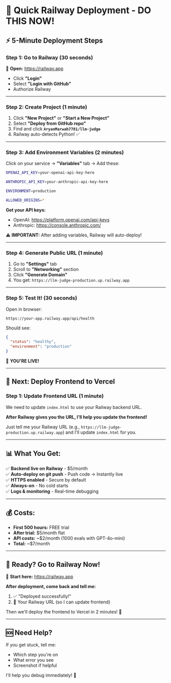# 🚂 Quick Railway Deployment - DO THIS NOW!

## ⚡ 5-Minute Deployment Steps

### **Step 1: Go to Railway** (30 seconds)
🔗 **Open:** https://railway.app
- Click **"Login"**
- Select **"Login with GitHub"**
- Authorize Railway

---

### **Step 2: Create Project** (1 minute)
1. Click **"New Project"** or **"Start a New Project"**
2. Select **"Deploy from GitHub repo"**
3. Find and click **`AryanMarwah7781/llm-judge`**
4. Railway auto-detects Python! ✅

---

### **Step 3: Add Environment Variables** (2 minutes)
Click on your service → **"Variables"** tab → Add these:

```bash
OPENAI_API_KEY=your-openai-api-key-here

ANTHROPIC_API_KEY=your-anthropic-api-key-here

ENVIRONMENT=production

ALLOWED_ORIGINS=*
```

**Get your API keys:**
- OpenAI: https://platform.openai.com/api-keys
- Anthropic: https://console.anthropic.com/

⚠️ **IMPORTANT:** After adding variables, Railway will auto-deploy!

---

### **Step 4: Generate Public URL** (1 minute)
1. Go to **"Settings"** tab
2. Scroll to **"Networking"** section  
3. Click **"Generate Domain"**
4. You get: `https://llm-judge-production.up.railway.app`

---

### **Step 5: Test It!** (30 seconds)

Open in browser:
```
https://your-app.railway.app/api/health
```

Should see:
```json
{
  "status": "healthy",
  "environment": "production"
}
```

🎉 **YOU'RE LIVE!**

---

## 🎨 Next: Deploy Frontend to Vercel

### **Step 1: Update Frontend URL** (1 minute)

We need to update `index.html` to use your Railway backend URL.

**After Railway gives you the URL, I'll help you update the frontend!**

Just tell me your Railway URL (e.g., `https://llm-judge-production.up.railway.app`) and I'll update `index.html` for you.

---

## 📊 What You Get:

✅ **Backend live on Railway** - $5/month  
✅ **Auto-deploy on git push** - Push code → Instantly live  
✅ **HTTPS enabled** - Secure by default  
✅ **Always-on** - No cold starts  
✅ **Logs & monitoring** - Real-time debugging  

---

## 💰 Costs:

- **First 500 hours:** FREE trial
- **After trial:** $5/month flat
- **API costs:** ~$2/month (1000 evals with GPT-4o-mini)
- **Total:** ~$7/month

---

## 🚀 Ready? Go to Railway Now!

🔗 **Start here:** https://railway.app

**After deployment, come back and tell me:**
1. ✅ "Deployed successfully!"
2. 🔗 Your Railway URL (so I can update frontend)

Then we'll deploy the frontend to Vercel in 2 minutes! 🎨

---

## 🆘 Need Help?

If you get stuck, tell me:
- Which step you're on
- What error you see
- Screenshot if helpful

I'll help you debug immediately! 💪
